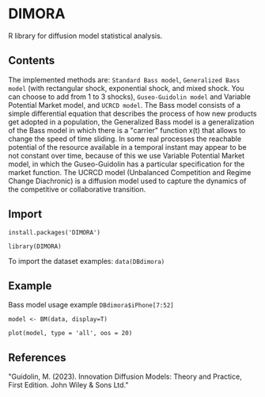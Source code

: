 # DIMORA
R library for diffusion model statistical analysis.

## Contents

The implemented methods are: `Standard Bass model`, `Generalized Bass model` (with rectangular shock, exponential shock, and mixed shock. You can choose to add from 1 to 3 shocks), `Guseo-Guidolin model` and Variable Potential Market model, and `UCRCD model`. The Bass model consists of a simple differential equation that describes the process of how new products get adopted in a population, the Generalized Bass model is a generalization of the Bass model in which there is a "carrier" function x(t) that allows to change the speed of time sliding. In some real processes the reachable potential of the resource available in a temporal instant may appear to be not constant over time, because of this we use Variable Potential Market model, in which the Guseo-Guidolin has a particular specification for the market function. The UCRCD model (Unbalanced Competition and Regime Change Diachronic) is a diffusion model used to capture the dynamics of the competitive or collaborative transition.

## Import
`install.packages('DIMORA')` 

`library(DIMORA)`

To import the dataset examples: 
`data(DBdimora)`

## Example
Bass model usage example
`DBdimora$iPhone[7:52]`

`model <- BM(data, display=T)`

`plot(model, type = 'all', oos = 20)`


## References
"Guidolin, M. (2023). Innovation Diffusion Models: Theory and Practice, First Edition. John Wiley & Sons Ltd."
